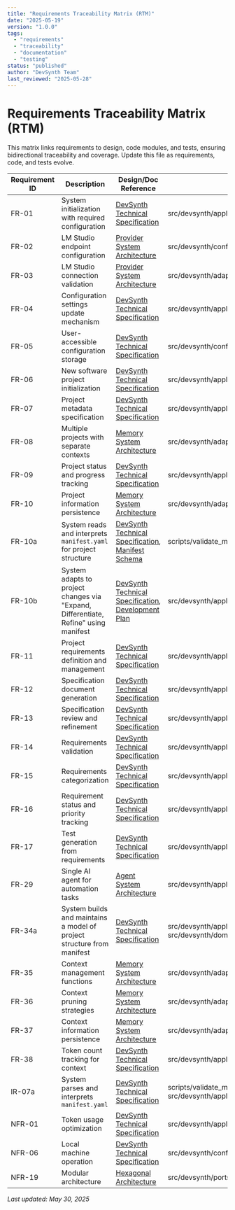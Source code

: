 ```yaml
---
title: "Requirements Traceability Matrix (RTM)"
date: "2025-05-19"
version: "1.0.0"
tags:
  - "requirements"
  - "traceability"
  - "documentation"
  - "testing"
status: "published"
author: "DevSynth Team"
last_reviewed: "2025-05-28"
---
```


# Requirements Traceability Matrix (RTM)

This matrix links requirements to design, code modules, and tests, ensuring bidirectional traceability and coverage. Update this file as requirements, code, and tests evolve.

| Requirement ID | Description | Design/Doc Reference | Code Module(s) | Test(s) | Status |
|---------------|-------------|----------------------|---------------|---------|--------|
| FR-01 | System initialization with required configuration | [DevSynth Technical Specification](specifications/devsynth_specification.md) | src/devsynth/application/cli/commands/init_cmd.py | tests/behavior/features/cli_commands.feature | Implemented |
| FR-02 | LM Studio endpoint configuration | [Provider System Architecture](architecture/provider_system.md) | src/devsynth/config/settings.py | tests/integration/test_provider_system.py | Implemented |
| FR-03 | LM Studio connection validation | [Provider System Architecture](architecture/provider_system.md) | src/devsynth/adapters/provider_system.py | tests/integration/test_provider_system.py | Implemented |
| FR-04 | Configuration settings update mechanism | [DevSynth Technical Specification](specifications/devsynth_specification.md) | src/devsynth/application/cli/commands/config_cmd.py | tests/behavior/features/cli_commands.feature | Implemented |
| FR-05 | User-accessible configuration storage | [DevSynth Technical Specification](specifications/devsynth_specification.md) | src/devsynth/config/settings.py | tests/unit/test_settings.py | Implemented |
| FR-06 | New software project initialization | [DevSynth Technical Specification](specifications/devsynth_specification.md) | src/devsynth/application/cli/commands/init_cmd.py | tests/behavior/features/cli_commands.feature | Implemented |
| FR-07 | Project metadata specification | [DevSynth Technical Specification](specifications/devsynth_specification.md) | src/devsynth/application/cli/commands/init_cmd.py | tests/behavior/features/cli_commands.feature | Implemented |
| FR-08 | Multiple projects with separate contexts | [Memory System Architecture](architecture/memory_system.md) | src/devsynth/adapters/memory/context_manager.py | tests/behavior/test_chromadb_integration.py | Implemented |
| FR-09 | Project status and progress tracking | [DevSynth Technical Specification](specifications/devsynth_specification.md) | src/devsynth/application/orchestration/workflow_manager.py | tests/unit/test_workflow_manager.py | Implemented |
| FR-10 | Project information persistence | [Memory System Architecture](architecture/memory_system.md) | src/devsynth/adapters/memory/json_file_store.py | tests/behavior/test_chromadb_integration.py | Implemented |
| FR-10a | System reads and interprets `manifest.yaml` for project structure | [DevSynth Technical Specification](specifications/devsynth_specification.md#4.7), [Manifest Schema](manifest_schema.json) | scripts/validate_manifest.py | tests/unit/test_manifest_validation.py | Implemented |
| FR-10b | System adapts to project changes via "Expand, Differentiate, Refine" using manifest | [DevSynth Technical Specification](specifications/devsynth_specification.md#4.7), [Development Plan](../DEVELOPMENT_PLAN.md#4.5) | src/devsynth/application/ingestion.py | tests/integration/test_ingestion_pipeline.py | Implemented |
| FR-11 | Project requirements definition and management | [DevSynth Technical Specification](specifications/devsynth_specification.md) | src/devsynth/application/requirements/manager.py | tests/behavior/features/requirements_management.feature | Implemented |
| FR-12 | Specification document generation | [DevSynth Technical Specification](specifications/devsynth_specification.md) | src/devsynth/application/cli/commands/spec_cmd.py | tests/behavior/features/cli_commands.feature | Implemented |
| FR-13 | Specification review and refinement | [DevSynth Technical Specification](specifications/devsynth_specification.md) | src/devsynth/application/cli/commands/spec_cmd.py | tests/behavior/features/cli_commands.feature | Implemented |
| FR-14 | Requirements validation | [DevSynth Technical Specification](specifications/devsynth_specification.md) | src/devsynth/application/cli/commands/analyze_cmd.py | tests/behavior/features/cli_commands.feature | Implemented |
| FR-15 | Requirements categorization | [DevSynth Technical Specification](specifications/devsynth_specification.md) | src/devsynth/application/requirements/manager.py | tests/behavior/features/requirements_management.feature | Implemented |
| FR-16 | Requirement status and priority tracking | [DevSynth Technical Specification](specifications/devsynth_specification.md) | src/devsynth/application/requirements/manager.py | tests/behavior/features/requirements_management.feature | Implemented |
| FR-17 | Test generation from requirements | [DevSynth Technical Specification](specifications/devsynth_specification.md) | src/devsynth/application/cli/commands/test_cmd.py | tests/behavior/features/cli_commands.feature | Implemented |
| FR-29 | Single AI agent for automation tasks | [Agent System Architecture](architecture/agent_system.md) | src/devsynth/application/agents/base.py | tests/unit/test_base_agent.py | Implemented |
| FR-34a | System builds and maintains a model of project structure from manifest | [DevSynth Technical Specification](specifications/devsynth_specification.md#3.2.6) | src/devsynth/application/ingestion.py, src/devsynth/domain/project_model.py | tests/unit/test_project_model.py | Implemented |
| FR-35 | Context management functions | [Memory System Architecture](architecture/memory_system.md) | src/devsynth/adapters/memory/context_manager.py | tests/behavior/test_chromadb_integration.py | Implemented |
| FR-36 | Context pruning strategies | [Memory System Architecture](architecture/memory_system.md) | src/devsynth/adapters/memory/context_manager.py | tests/behavior/test_enhanced_chromadb_integration.py | Implemented |
| FR-37 | Context information persistence | [Memory System Architecture](architecture/memory_system.md) | src/devsynth/adapters/memory/json_file_store.py | tests/behavior/test_chromadb_integration.py | Implemented |
| FR-38 | Token count tracking for context | [DevSynth Technical Specification](specifications/devsynth_specification.md) | src/devsynth/application/llm/token_counter.py | tests/unit/test_token_counter.py | Implemented |
| IR-07a | System parses and interprets `manifest.yaml` | [DevSynth Technical Specification](specifications/devsynth_specification.md#6.2) | scripts/validate_manifest.py, src/devsynth/application/ingestion.py | tests/unit/test_manifest_validation.py, tests/integration/test_ingestion_pipeline.py | Implemented |
| NFR-01 | Token usage optimization | [DevSynth Technical Specification](specifications/devsynth_specification.md) | src/devsynth/application/llm/token_counter.py | tests/unit/test_token_counter.py | Implemented |
| NFR-06 | Local machine operation | [DevSynth Technical Specification](specifications/devsynth_specification.md) | src/devsynth/config/settings.py | tests/unit/test_settings.py | Implemented |
| NFR-19 | Modular architecture | [Hexagonal Architecture](architecture/hexagonal_architecture.md) | src/devsynth/ports/, src/devsynth/adapters/ | tests/unit/test_ports.py | Implemented |

_Last updated: May 30, 2025_
